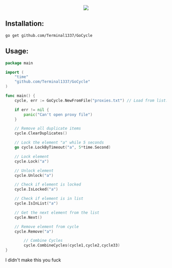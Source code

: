 <p align='center'>
    <img src='https://media-exp1.licdn.com/dms/image/C511BAQG_UWHeDkmt9A/company-background_10000/0/1586588533445?e=2147483647&v=beta&t=VN26LwWLjk9jVef_1W4_24nlY5bWbqg_Yl5vQIg9BYM'>
</p>

## Installation:
```
go get github.com/Terminal1337/GoCycle
```

## Usage:
```go
package main

import (
	"time"
	"github.com/Terminal1337/GoCycle"
)

func main() {
	cycle, err := GoCycle.NewFromFile("proxies.txt") // Load from list: GoCycle.New(List *[]string)

	if err != nil {
		panic("Can't open proxy file")
	}

	// Remove all duplicate items
	cycle.ClearDuplicates()

	// Lock the element "a" while 5 seconds
	go cycle.LockByTimeout("a", 5*time.Second)

	// Lock element
	cycle.Lock("a")

	// Unlock element
	cycle.Unlock("a")

	// Check if element is locked
	cycle.IsLocked("a")

	// Check if element is in list
	cycle.IsInList("a")

	// Get the next element from the list
	cycle.Next()

	// Remove element from cycle
	cycle.Remove("a")

        // Combine Cycles
        cycle.CombineCycles(cycle1,cycle2,cycle33)
}

```

I didn't make this you fuck
